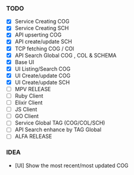 ### TODO

- [x] Service Creating COG
- [x] Service Creating SCH
- [x] API upserting COG
- [x] API create/update SCH
- [x] TCP fetching COG / COl
- [x] API Search Global COG , COL & SCHEMA
- [x] Base UI
- [x] UI Listing/Search COG
- [x] UI Create/update COG
- [x] UI Create/update SCH
- [ ] MPV RELEASE
- [ ] Ruby Client
- [ ] Elixir Client
- [ ] JS Client
- [ ] GO Client
- [ ] Service Global TAG (COG/COL/SCH)
- [ ] API Search enhance by TAG Global
- [ ] ALFA RELEASE

### IDEA
- [UI] Show the most recent/most updated COG